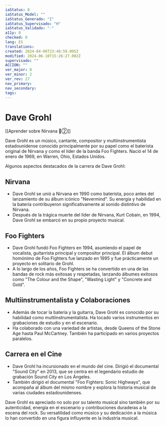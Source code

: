 ```yaml
---
iaStatus: 8
iaStatus_Model: ""
iaStatus_Generado: "I"
iaStatus_Supervisado: "H"
iaStatus_Validado: "-"
a11y: 0
checked: 0
lang: ES
translations: 
created: 2024-04-06T23:48:59.095Z
modified: 2024-06-10T15:26:27.002Z
supervisado: ""
ACCION: ""
ver_major: 0
ver_minor: 2
ver_rev: 27
nav_primary: 
nav_secondary: 
tags:
---
```

# Dave Grohl

[[Aprender sobre Nirvana  🔴②]]

Dave Grohl es un músico, cantante, compositor y multiinstrumentista estadounidense conocido principalmente por su papel como el baterista original de Nirvana y como el líder de la banda Foo Fighters. Nació el 14 de enero de 1969, en Warren, Ohio, Estados Unidos.

Algunos aspectos destacados de la carrera de Dave Grohl:

## Nirvana
    
- Dave Grohl se unió a Nirvana en 1990 como baterista, poco antes del lanzamiento de su álbum icónico "Nevermind". Su energía y habilidad en la batería contribuyeron significativamente al sonido distintivo de Nirvana.
- Después de la trágica muerte del líder de Nirvana, Kurt Cobain, en 1994, Dave Grohl se embarcó en su propio proyecto musical.

## Foo Fighters
    
- Dave Grohl fundó Foo Fighters en 1994, asumiendo el papel de vocalista, guitarrista principal y compositor principal. El álbum debut homónimo de Foo Fighters fue lanzado en 1995 y fue prácticamente un proyecto en solitario de Grohl.
- A lo largo de los años, Foo Fighters se ha convertido en una de las bandas de rock más exitosas y respetadas, lanzando álbumes exitosos como "The Colour and the Shape", "Wasting Light" y "Concrete and Gold".

## Multiinstrumentalista y Colaboraciones
    
- Además de tocar la batería y la guitarra, Dave Grohl es conocido por su habilidad como multiinstrumentalista. Ha tocado varios instrumentos en grabaciones de estudio y en el escenario.
- Ha colaborado con una variedad de artistas, desde Queens of the Stone Age hasta Paul McCartney. También ha participado en varios proyectos paralelos.

## Carrera en el Cine
    
- Dave Grohl ha incursionado en el mundo del cine. Dirigió el documental "Sound City" en 2013, que se centra en el legendario estudio de grabación Sound City en Los Ángeles.
- También dirigió el documental "Foo Fighters: Sonic Highways", que acompaña al álbum del mismo nombre y explora la historia musical de varias ciudades estadounidenses.

Dave Grohl es apreciado no solo por su talento musical sino también por su autenticidad, energía en el escenario y contribuciones duraderas a la escena del rock. Su versatilidad como músico y su dedicación a la música lo han convertido en una figura influyente en la industria musical.